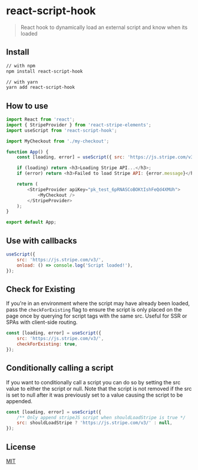 # react-script-hook

> React hook to dynamically load an external script and know when its loaded

## Install

```sh
// with npm
npm install react-script-hook

// with yarn
yarn add react-script-hook
```

## How to use

```javascript
import React from 'react';
import { StripeProvider } from 'react-stripe-elements';
import useScript from 'react-script-hook';

import MyCheckout from './my-checkout';

function App() {
    const [loading, error] = useScript({ src: 'https://js.stripe.com/v3/' });

    if (loading) return <h3>Loading Stripe API...</h3>;
    if (error) return <h3>Failed to load Stripe API: {error.message}</h3>;

    return (
        <StripeProvider apiKey="pk_test_6pRNASCoBOKtIshFeQd4XMUh">
            <MyCheckout />
        </StripeProvider>
    );
}

export default App;
```

## Use with callbacks

```js
useScript({
    src: 'https://js.stripe.com/v3/',
    onload: () => console.log('Script loaded!'),
});
```

## Check for Existing

If you're in an environment where the script may have already been loaded, pass
the `checkForExisting` flag to ensure the script is only placed on the page
once by querying for script tags with the same src. Useful for SSR or SPAs with
client-side routing.

```js
const [loading, error] = useScript({
    src: 'https://js.stripe.com/v3/',
    checkForExisting: true,
});
```

## Conditionally calling a script

If you want to conditionally call a script you can do so by setting the src value to either the script or null. Note that the script is not removed if the src is set to null after it was previously set to a value causing the script to be appended.

```js
const [loading, error] = useScript({
    /** Only append stripeJS script when shouldLoadStripe is true */
    src: shouldLoadStripe ? 'https://js.stripe.com/v3/' : null,
});
```

## License

[MIT](LICENSE)
